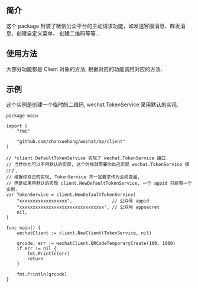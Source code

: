 ## 简介

这个 package 封装了微信公众平台的主动请求功能，如发送客服消息、群发消息、创建自定义菜单、
创建二维码等等...

## 使用方法

大部分功能都是 Client 对象的方法, 根据对应的功能调用对应的方法.

## 示例

这个实例是创建一个临时的二维码, wechat.TokenService 采用默认的实现.
```golang
package main

import (
	"fmt"

	"github.com/chanxuehong/wechat/mp/client"
)

// *client.DefaultTokenService 实现了 wechat.TokenService 接口.
// 当然你也可以不用默认的实现, 这个时候就需要你自己实现 wechat.TokenService 接口了,
// 根据你自己的实现, TokenService 不一定要求作为全局变量,
// 但是如果用默认的实现 client.NewDefaultTokenService, 一个 appid 只能有一个实例.
var TokenService = client.NewDefaultTokenService(
	"xxxxxxxxxxxxxxxxxx",               // 公众号 appid
	"xxxxxxxxxxxxxxxxxxxxxxxxxxxxxxxx", // 公众号 appsecret
	nil,
)

func main() {
	wechatClient := client.NewClient(TokenService, nil)

	qrcode, err := wechatClient.QRCodeTemporaryCreate(100, 1000)
	if err != nil {
		fmt.Println(err)
		return
	}

	fmt.Println(qrcode)
}
```

